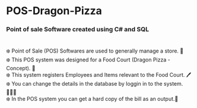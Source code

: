 # POS-Dragon-Pizza

<strong><h3>Point of sale Software created using C# and SQL</h3></strong>

#

❄️ Point of Sale (POS) Softwares are used to generally manage a store. 🏬<br>
❄️ This POS system was designed for a Food Court (Dragon Pizza - Concept). 🍕<br>
❄️ This system registers Employees and Items relevant to the Food Court. 🖊️<br>
❄️ You can change the details in the database by loggin in to the system. 👨🏻‍💻<br>
❄️ In the POS system you can get a hard copy of the bill as an output.🧾 <br>

#
